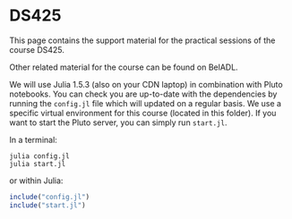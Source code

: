 # DS425

This page contains the support material for the practical sessions of the course DS425. 

Other related material for the course can be found on BelADL.

We will use Julia 1.5.3 (also on your CDN laptop) in combination with Pluto notebooks. You can check you are up-to-date with the dependencies by running the `config.jl` file which will updated on a regular basis. We use a specific virtual environment for this course (located in this folder). If you want to start the Pluto server, you can simply run `start.jl`.

In a terminal:
```
julia config.jl
julia start.jl
```
or within Julia:
```julia
include("config.jl")
include("start.jl")
```


